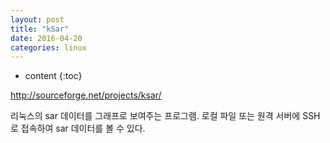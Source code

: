 ```yaml
---
layout: post
title: "kSar"
date: 2016-04-20
categories: linux
---
```


* content
{:toc}

http://sourceforge.net/projects/ksar/

리눅스의 sar 데이터를 그래프로 보여주는 프로그램. 로컬 파일 또는 원격 서버에 SSH로 접속하여 sar 데이터를 볼 수 있다.
